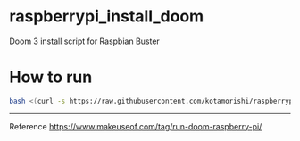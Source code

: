# raspberrypi_install_doom
Doom 3 install script for Raspbian Buster

# How to run
~~~bash
bash <(curl -s https://raw.githubusercontent.com/kotamorishi/raspberrypi_install_doom/master/install_doom.sh)
~~~

---

Reference
https://www.makeuseof.com/tag/run-doom-raspberry-pi/
